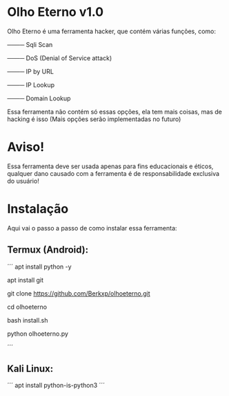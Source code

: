 # Olho Eterno v1.0
Olho Eterno é uma ferramenta hacker, que contém várias funções, como:

──── Sqli Scan

──── DoS (Denial of Service attack)

──── IP by URL

──── IP Lookup

──── Domain Lookup

Essa ferramenta não contém só essas opções, ela tem mais coisas, mas de hacking é isso (Mais opções serão implementadas no futuro)

# Aviso!

Essa ferramenta deve ser usada apenas para fins educacionais e éticos, qualquer dano causado com a ferramenta é de responsabilidade exclusiva do usuário!

# Instalação

Aqui vai o passo a passo de como instalar essa ferramenta:

## Termux (Android):
´´´
apt install python -y

apt install git

git clone https://github.com/Berkxp/olhoeterno.git

cd olhoeterno

bash install.sh

python olhoeterno.py

´´´

## Kali Linux:
´´´
apt install python-is-python3
´´´
